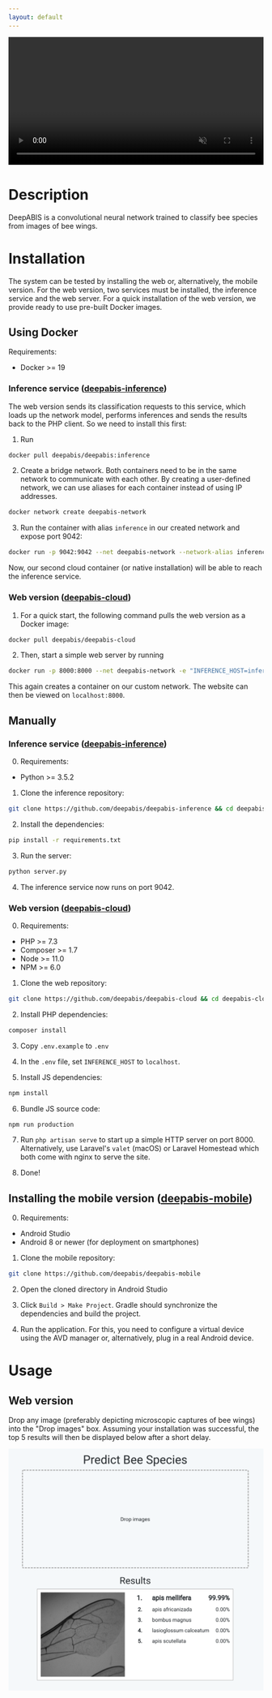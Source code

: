 ```yaml
---
layout: default
---
```


<video width="100%" autoplay controls muted loop>
  <source src="assets/vid/web.webm?v=1" type="video/mp4">
  Your browser does not support the video tag.
</video>

# Description
DeepABIS is a convolutional neural network trained to classify
bee species from images of bee wings.

# Installation

The system can be tested by installing the web or, 
alternatively, the mobile version. For the web version,
two services must be installed, the inference service and the 
web server. For a quick installation of the web version, 
we provide ready to use pre-built Docker images.

## Using Docker

Requirements: 

<ul>
    <li>Docker >= 19</li>
</ul>

### Inference service ([deepabis-inference](https://github.com/deepabis/deepabis-inference))
The web version sends its classification requests to this service,
which loads up the network model, performs inferences and sends
the results back to the PHP client. So we need to install this 
first:

1. Run 
```bash
docker pull deepabis/deepabis:inference
``` 

2. Create a bridge network. Both containers need to be in the same network
to communicate with each other. By creating a user-defined network, we can
use aliases for each container instead of using IP addresses.
```bash
docker network create deepabis-network
```

3. Run the container with
 alias `inference` in our created network and expose port 9042:
```bash
docker run -p 9042:9042 --net deepabis-network --network-alias inference deepabis/deepabis:inference
```

Now, our second cloud container (or native installation) will be able to reach the inference service.

### Web version ([deepabis-cloud](https://github.com/deepabis/deepabis-cloud))

1. For a quick start, the following command pulls the 
web version as a Docker image:
```bash
docker pull deepabis/deepabis-cloud
```

2. Then, start a simple web server by running
```bash
docker run -p 8000:8000 --net deepabis-network -e "INFERENCE_HOST=inference" deepabis/deepabis-cloud
``` 

This again creates a container on our custom network. 
The website can then be viewed on `localhost:8000`.

## Manually
### Inference service ([deepabis-inference](https://github.com/deepabis/deepabis-inference))

0. Requirements:
<ul>
    <li>Python >= 3.5.2</li>
</ul>

1. Clone the inference repository:
```bash
git clone https://github.com/deepabis/deepabis-inference && cd deepabis-inference
```

2. Install the dependencies:
```bash
pip install -r requirements.txt
```

3. Run the server:
```bash
python server.py
```

4. The inference service now runs on port 9042.

### Web version ([deepabis-cloud](https://github.com/deepabis/deepabis-cloud))

0. Requirements:
<ul>
    <li> PHP >= 7.3 </li>
    <li> Composer >= 1.7 </li>
    <li> Node >= 11.0 </li>
    <li> NPM >= 6.0 </li>
</ul>

1. Clone the web repository:
```bash
git clone https://github.com/deepabis/deepabis-cloud && cd deepabis-cloud
```

2. Install PHP dependencies:
```bash
composer install
```

3. Copy `.env.example` to `.env`

4. In the `.env` file, set `INFERENCE_HOST` to `localhost`.

5. Install JS dependencies:
```bash
npm install
```

6. Bundle JS source code:
```bash
npm run production
```

7. Run `php artisan serve` to start up a simple HTTP server on port 8000.
Alternatively, use Laravel's `valet` (macOS) or Laravel Homestead which
both come with nginx to serve the site.

8. Done!

## Installing the mobile version ([deepabis-mobile](https://github.com/deepabis/deepabis-mobile))

0. Requirements:
<ul>
    <li> Android Studio</li>
    <li> Android 8 or newer (for deployment on smartphones)</li>
</ul>

1. Clone the mobile repository:
```bash
git clone https://github.com/deepabis/deepabis-mobile
```

2. Open the cloned directory in Android Studio

3. Click `Build > Make Project`. Gradle should synchronize 
the dependencies and build the project.

4. Run the application. For this, you need to configure a virtual device 
using the AVD manager or, alternatively, plug in a real Android device.

# Usage

## Web version

Drop any image (preferably depicting microscopic captures of 
bee wings) into the "Drop images" box. Assuming your installation
was successful, the top 5 results will then
be displayed below after a short delay.

![web-usage](assets/img/web-usage.png?v=1)


